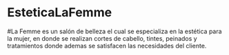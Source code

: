 # EsteticaLaFemme
#La Femme es un salón de belleza el cual se especializa en la estética para la mujer, en donde se realizan cortes de cabello, tintes, peinados y tratamientos donde ademas se satisfacen las necesidades del cliente. 
